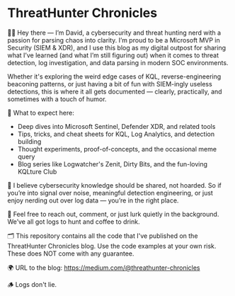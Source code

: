 # ThreatHunter Chronicles

👋🏻 Hey there — I’m David, a cybersecurity and threat hunting nerd with a passion for parsing chaos into clarity.
I’m proud to be a Microsoft MVP in Security (SIEM & XDR), and I use this blog as my digital outpost for sharing what I’ve learned (and what I’m still figuring out) when it comes to threat detection, log investigation, and data parsing in modern SOC environments.

Whether it's exploring the weird edge cases of KQL, reverse-engineering beaconing patterns, or just having a bit of fun with SIEM-ingly useless detections, this is where it all gets documented — clearly, practically, and sometimes with a touch of humor.

🧠 What to expect here:
- Deep dives into Microsoft Sentinel, Defender XDR, and related tools
- Tips, tricks, and cheat sheets for KQL, Log Analytics, and detection building
- Thought experiments, proof-of-concepts, and the occasional meme query
- Blog series like Logwatcher's Zenit, Dirty Bits, and the fun-loving KQLture Club

📝 I believe cybersecurity knowledge should be shared, not hoarded. So if you’re into signal over noise, meaningful detection engineering, or just enjoy nerding out over log data — you’re in the right place.

📧 Feel free to reach out, comment, or just lurk quietly in the background. We’ve all got logs to hunt and coffee to drink.

🗂️ This repository contains all the code that I've published on the ThreatHunter Chronicles blog.
Use the code examples at your own risk. These does NOT come with any guarantee.

🌍 URL to the blog:
https://medium.com/@threathunter-chronicles

🪵 Logs don't lie.
